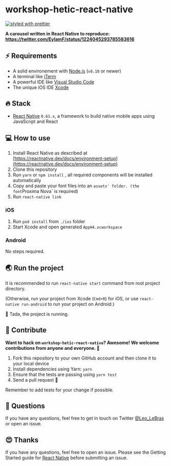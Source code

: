 # workshop-hetic-react-native

[![styled with prettier](https://img.shields.io/badge/styled_with-prettier-ff69b4.svg)](https://github.com/prettier/prettier)

**A carousel written in React Native to reproduce: https://twitter.com/EylamF/status/1224045293785583616**

## ⚡️ Requirements

- A solid environement with [Node.js](https://nodejs.org/en/) (`v8.10` or newer)
- A terminal like [iTerm](https://www.iterm2.com/)
- A powerful IDE like [Visual Studio Code](https://code.visualstudio.com/)
- The unique iOS IDE [Xcode](https://developer.apple.com/xcode/)

## 🔥 Stack

- [React Native](https://facebook.github.io/react-native/) `0.61.x`, a framework to build native mobile apps using JavaScript and React

## 💻 How to use

1. Install React Native as described at [https://reactnative.dev/docs/environment-setup](https://reactnative.dev/docs/environment-setup)
2. Clone this repository
3. Run `yarn` or `npm install` , all required components will be installed automatically
4. Copy and paste your font files into an `assets' folder. (the font`Proxima Nova` is required)
5. Run `react-native link`

### iOS

1. Run `pod install` from `./ios` folder
2. Start Xcode and open generated `AppH4.xcworkspace`

### Android

No steps required.

## 🌏 Run the project

It is recommended to run `react-native start` command from root project directory.

(Otherwise, run your project from Xcode (`Cmd+R`) for iOS, or use `react-native run-android` to run your project on Android.)

🥳 Tada, the project is running.

## 🕺 Contribute

**Want to hack on `workshop-hetic-react-native`? Awesome! We welcome contributions from anyone and everyone. :rocket:**

1. Fork this repository to your own GitHub account and then clone it to your local device
2. Install dependencies using Yarn: `yarn`
3. Ensure that the tests are passing using `yarn test`
4. Send a pull request 🙌

Remember to add tests for your change if possible.
️

## 👋 Questions

If you have any questions, feel free to get in touch on Twitter [@Leo_LeBras](https://twitter.com/Leo_LeBras) or open an issue.

## 😍 Thanks

If you have any questions, feel free to open an issue. Please see the Getting Started guide for [React Native](https://facebook.github.io/react-native/) before submitting an issue.
